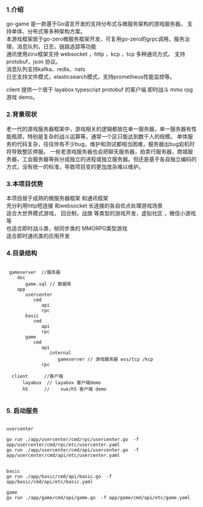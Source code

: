  

### 1.介绍
 
go-game 是一款基于Go语言开发的支持分布式与微服务架构的游戏服务器。 支持单体、分布式等多种架构方案。 \
本游戏框架居于go-zero微服务框架开发，可复用go-zero的grpc调用，服务治理，消息队列，日志，链路追踪等功能  \
通讯使用zinx框架支持 websocket ，http ，kcp ，tcp 多种通讯方式， 支持protobuf，json 协议。   \
消息队列支持kafka、redis、nats \
日志支持文件模式，elasticsearch模式，支持prometheus性能监控等。 

client 提供一个居于  layabox typescript protobuf 的客户端 即时战斗 mmo rpg 游戏 demo。
 

### 2.背景现状

老一代的游戏服务器框架中，游戏相关的逻辑都放在单一服务器，单一服务器有性能瓶颈，特别是复杂的战斗运算等，通常一个区只能达到数千人的规模。 单体服务的代码复杂，往往伴有不少bug，维护和测试都相当困难，服务器出bug宕机时将导致整区停服。 一些老游戏服务器也会把聊天服务器，拍卖行服务器，商城服务器，工会服务器等拆分成独立的进程或独立服务器。但还是基于各自独立编码的方式，没有统一的标准，导致项目变的更加庞杂难以维护。

### 3.本项目优势
 
  本项目居于成熟的微服务器框架 和通讯框架 \
  充分利用http短连接 和websocket 长连接的各自优点处理游戏场景 \
  适合大世界模式游戏， 回合制，战旗 等类型的游戏开发，虚拟社区 ，微信小游戏等\
  也适合即时战斗类，帧同步类的 MMORPG类型游戏 \
  适合即时通讯类的应用开发 

  ### 4.目录结构

  ```golang

   gameserver  //服务器
      doc
         game.sql // 数据库
      app
         usercenter
            cmd
               api
               rpc
         basic 
            cmd 
               api 
               rpc
         game
            cmd
               api
                  internal
                     gameserver // 游戏服务器 wss/tcp /kcp
               rpc

    client      //客户端
        layabox  // layabox 客户端demo  
        h5      //    vue/h5 客户端 demo          
     

```
     
  ### 5. 启动服务

  ```language

usercenter
 
  go run ./app/usercenter/cmd/rpc/usercenter.go  -f app/usercenter/cmd/rpc/etc/usercenter.yaml 
  go run ./app/usercenter/cmd/api/usercenter.go  -f app/usercenter/cmd/api/etc/usercenter.yaml
 

  basic
  go run ./app/basic/cmd/api/basic.go  -f app/basic/cmd/api/etc/basic.yaml
 
  game 
  go run ./app/game/cmd/api/game.go  -f app/game/cmd/api/etc/game.yaml
 

```



        


 